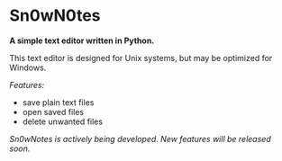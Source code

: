 # Sn0wN0tes
**A simple text editor written in Python.**

This text editor is designed for Unix systems, but may be optimized for Windows.

_Features:_
- save plain text files
- open saved files
- delete unwanted files

_Sn0wNotes is actively being developed. New features will be released soon._
